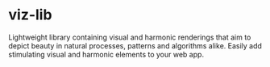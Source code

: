 # viz-lib
Lightweight library containing visual and harmonic renderings that aim to depict beauty in natural processes, patterns and algorithms alike. Easily add stimulating visual and harmonic elements to your web app. 
